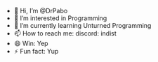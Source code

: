 - 👋 Hi, I’m @DrPabo
- 👀 I’m interested in Programming
- 🌱 I’m currently learning Unturned Programming
- 📫 How to reach me: discord: indist
- 😄 Win: Yep
- ⚡ Fun fact: Yup
